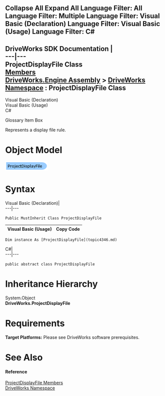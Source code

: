 Collapse All Expand All Language Filter: All  Language Filter: Multiple  Language Filter: Visual Basic (Declaration) Language Filter: Visual Basic (Usage) Language Filter: C#  
---  
DriveWorks SDK Documentation  |   
---|---  
ProjectDisplayFile Class   
[Members](topic4347.md)   
[DriveWorks.Engine Assembly](topic2156.md) > [DriveWorks Namespace](topic2159.md) : ProjectDisplayFile Class  
---  
  
Visual Basic (Declaration)    
Visual Basic (Usage)    
C# 

Glossary Item Box

Represents a display file rule. 

# Object Model

![](dotnetdiagramimages/image206.png)

# Syntax

Visual Basic (Declaration)|   
---|---  
      
    
    Public MustInherit Class ProjectDisplayFile   
  
Visual Basic (Usage)| Copy Code  
---|---  
      
    
    Dim instance As [ProjectDisplayFile](topic4346.md)  
  
C#|   
---|---  
      
    
    public abstract class ProjectDisplayFile   
  
# Inheritance Hierarchy

System.Object  
**DriveWorks.ProjectDisplayFile**  


# Requirements

**Target Platforms:** Please see DriveWorks software prerequisites.

# See Also

#### Reference

[ProjectDisplayFile Members](topic4347.md)   
[DriveWorks Namespace](topic2159.md)


